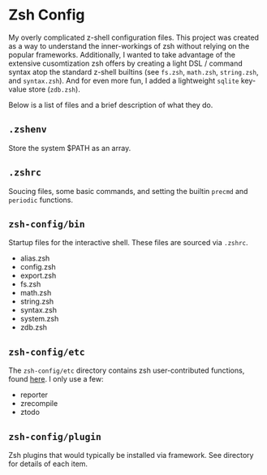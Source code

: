 # Zsh Config

My overly complicated z-shell configuration files. This project was created as a way to understand the inner-workings of zsh without relying on the popular frameworks. Additionally, I wanted to take advantage of the extensive cusomtization zsh offers by creating a light DSL / command syntax atop the standard z-shell builtins (see `fs.zsh`, `math.zsh`, `string.zsh`, and `syntax.zsh`). And for even more fun, I added a lightweight `sqlite` key-value store (`zdb.zsh`).

Below is a list of files and a brief description of what they do. 

## `.zshenv`

Store the system $PATH as an array.

## `.zshrc`

Soucing files, some basic commands, and setting the builtin `precmd` and `periodic` functions. 


## `zsh-config/bin`

Startup files for the interactive shell. These files are sourced via `.zshrc`. 

- alias.zsh
- config.zsh
- export.zsh
- fs.zsh
- math.zsh
- string.zsh
- syntax.zsh
- system.zsh
- zdb.zsh

## `zsh-config/etc`

The `zsh-config/etc` directory contains zsh user-contributed functions, found [here](). I only use a few:

- reporter
- zrecompile
- ztodo

## `zsh-config/plugin`

Zsh plugins that would typically be installed via framework. See directory for details of each item. 